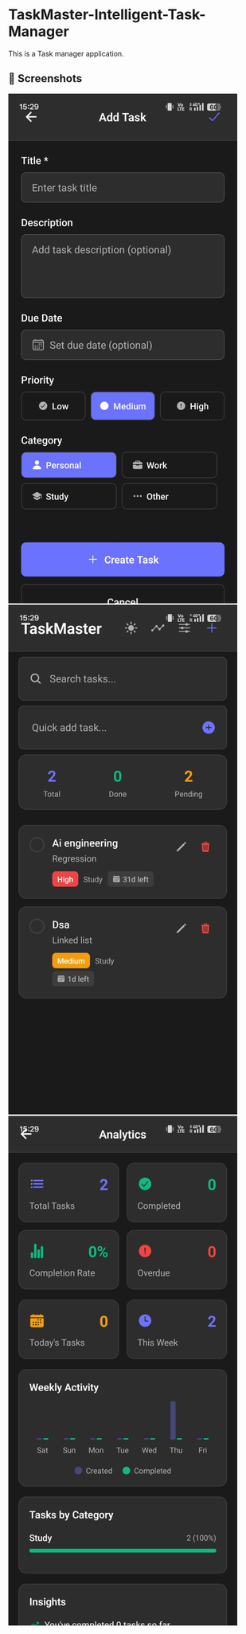 # TaskMaster-Intelligent-Task-Manager

This is a Task manager application.

## 📸 Screenshots

![Home Screen](screenshots/S1.jpeg)
![Tasks Screen](screenshots/S2.jpeg)
![Analytics Screen](screenshots/S3.jpeg)
